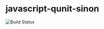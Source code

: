 # javascript-qunit-sinon

![Build Status](https://travis-ci.org/cyber-dojo-languages/javascript-qunit-sinon.svg?branch=master)

